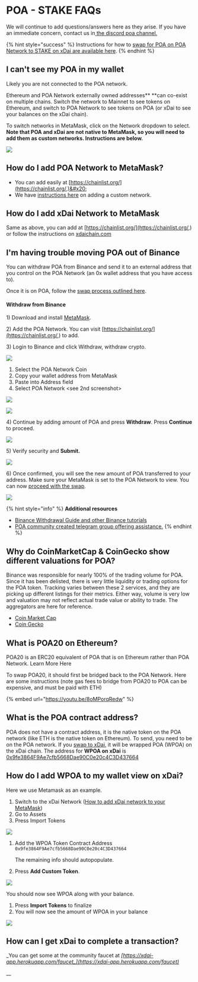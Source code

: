 # POA - STAKE FAQs

We will continue to add questions/answers here as they arise. If you have an immediate concern, contact us in[ the discord poa channel.](https://discord.gg/mPJ9zkq)&#x20;

{% hint style="success" %}
Instructions for how to [swap for POA on POA Network to STAKE on xDai are available here](poa-merger-and-stake-swap.md#how-to-swap).
{% endhint %}

## I can't see my POA in my wallet

Likely you are not connected to the POA network.&#x20;

Ethereum and POA Network externally owned addresses** **can co-exist on multiple chains. Switch the network to Mainnet to see tokens on Ethereum, and switch to POA Network to see tokens on POA (or xDai to see your balances on the xDai chain).&#x20;

To switch networks in MetaMask, click on the Network dropdown to select. **Note that POA and xDai are not native to MetaMask, so you will need to add them as custom networks. Instructions are below.**

****![](../../.gitbook/assets/Network-switch.png)****

## How do I add POA Network to MetaMask?

* You can add easily at [https://chainlist.org/](https://chainlist.org/,)&#x20;
* We have [instructions here](../wallets/metamask.md#metamask-setup) on adding a custom network.

## How do I add xDai Network to MetaMask

Same as above, you can add at [https://chainlist.org/](https://chainlist.org/,) or follow the instructions on [xdaichain.com](https://www.xdaichain.com/for-users/wallets/metamask/metamask-setup)

## I'm having trouble moving POA out of Binance

You can withdraw POA from Binance and send it to an external address that you control on the POA Network (an 0x wallet address that you have access to).&#x20;

Once it is on POA, follow the [swap process outlined here](poa-merger-and-stake-swap.md).

#### **Withdraw from Binance**

1\) Download and install [MetaMask](https://metamask.io).

2\) Add the POA Network. You can visit [https://chainlist.org/](https://chainlist.org/,) to add.

3\) Login to Binance and click Withdraw, withdraw crypto.

![](../../.gitbook/assets/binance1.png)

1. Select the POA Network Coin
2. Copy your wallet address from MetaMask&#x20;
3. Paste into Address field
4. Select POA Network \<see 2nd screenshot>

![](../../.gitbook/assets/binance-2.png)

![](../../.gitbook/assets/binance-3.png)

4\) Continue by adding amount of POA and press **Withdraw**. Press **Continue** to proceed.

![](../../.gitbook/assets/withdrawal-4.png)

5\) Verify security and **Submit.**

![](../../.gitbook/assets/verify.png)

6\) Once confirmed, you will see the new amount of POA transferred to your address. Make sure your MetaMask is set to the POA Network to view. You can now [proceed with the swap](poa-merger-and-stake-swap.md).

![](../../.gitbook/assets/img6.png)

{% hint style="info" %}
**Additional resources**

* [Binance Withdrawal Guide and other Binance tutorials](https://academy.binance.com/en/articles/how-to-withdraw)
* [POA community created telegram group offering assistance.](https://t.me/POAHELP)
{% endhint %}

## Why do CoinMarketCap & CoinGecko show different valuations for POA?

Binance was responsible for nearly 100% of the trading volume for POA. Since it has been delisted, there is very little liquidity or trading options for the POA token. Tracking varies between these 2 services, and they are picking up different listings for their metrics. Either way, volume is very low and valuation may not reflect actual trade value or ability to trade. The aggregators are here for reference.

* [Coin Market Cap](https://www.coingecko.com/en/coins/poa-network)
* [Coin Gecko](https://www.coingecko.com/en/coins/poa-network)

## What is POA20 on Ethereum?

POA20 is an ERC20 equivalent of POA that is on Ethereum rather than POA Network. Learn More Here

To swap POA20, it should first be bridged back to the POA Network. Here are some instructions (note gas fees to bridge from POA20 to POA can be expensive, and must be paid with ETH)

{% embed url="https://youtu.be/8oMPorqRedw" %}

## What is the POA contract address?

POA does not have a contract address, it is the native token on the POA network (like ETH is the native token on Ethereum). To send, you need to be on the POA network.  If you [swap to xDai](poa-merger-and-stake-swap.md), it will be wrapped POA (WPOA) on the xDai chain. The address for **WPOA on xDai** is [0x9fe3864F9Ae7cfb5668Dae90C0e20c4C3D437664 ](https://blockscout.com/xdai/mainnet/token/0x9fe3864F9Ae7cfb5668Dae90C0e20c4C3D437664/token-transfers)

## How do I add WPOA to my wallet view on xDai?

Here we use Metamask as an example.

1. Switch to the xDai Network ([How to add xDai network to your MetaMask](https://www.xdaichain.com/for-users/wallets/metamask/metamask-setup))
2. Go to Assets
3. Press Import Tokens

![](<../../.gitbook/assets/MM 1-3.png>)

1.  Add the WPOA Token Contract Address `0x9fe3864F9Ae7cfb5668Dae90C0e20c4C3D437664`

    The remaining info should autopopulate.&#x20;
2. Press **Add Custom Token**.

&#x20;![](../../.gitbook/assets/import-2.png)

You should now see WPOA along with your balance.&#x20;

1. Press **Import Tokens** to finalize&#x20;
2. You will now see the amount of WPOA in your balance

![](../../.gitbook/assets/import-3.png)

## How can I get xDai to complete a transaction?

_You can get some at the community faucet at _[_https://xdai-app.herokuapp.com/faucet_](https://xdai-app.herokuapp.com/faucet)__

__
